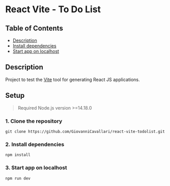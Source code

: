 # React Vite - To Do List

## Table of Contents
- [Description](#description)
- [Install dependencies](#description)
- [Start app on localhost](#description)

## Description

Project to test the [Vite](https://vitejs.dev/) tool for generating React JS applications.

## Setup

> Required Node.js version >=14.18.0

###  1. Clone the repository

```
git clone https://github.com/GiovanniCavallari/react-vite-todolist.git
```

### 2. Install dependencies

```
npm install
```

### 3. Start app on localhost

```
npm run dev
```
